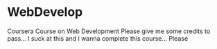 # WebDevelop
Coursera Course on Web Development
Please give me some credits to pass... I suck at this and I wanna complete this course... Please

